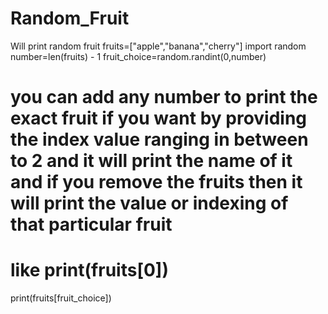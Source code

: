 # Random_Fruit
Will print random fruit
fruits=["apple","banana","cherry"]
import random 
number=len(fruits) - 1
fruit_choice=random.randint(0,number)
# you can add any number to print the exact fruit if you want by providing the index value ranging in between  to 2 and it will print the name of it and if you remove the fruits then it will print the value or indexing of that particular fruit 
# like print(fruits[0])
print(fruits[fruit_choice])
